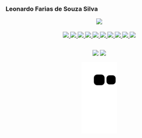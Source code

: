 ### Leonardo Farias de Souza Silva

<!--
**leofdss/leofdss** is a ✨ _special_ ✨ repository because its `README.md` (this file) appears on your GitHub profile.

Here are some ideas to get you started:

- 🔭 I’m currently working on ...
- 🌱 I’m currently learning ...
- 👯 I’m looking to collaborate on ...
- 🤔 I’m looking for help with ...
- 💬 Ask me about ...
- 📫 How to reach me: ...
- 😄 Pronouns: ...
- ⚡ Fun fact: ...
-->

<div align="center">
  <a href="https://github.com/leofdss">

  <img height="180em" src="https://github-readme-stats.vercel.app/api/top-langs/?username=leofdss&layout=compact&langs_count=7&theme=dark"/>
</div>

<div align="center" style="display: inline_block"><br>
   <img width="40" src="https://cdn.jsdelivr.net/gh/devicons/devicon/icons/angularjs/angularjs-plain.svg" />

   <img width="40" src="https://cdn.jsdelivr.net/gh/devicons/devicon/icons/typescript/typescript-plain.svg" />
   <img width="40" src="https://cdn.jsdelivr.net/gh/devicons/devicon/icons/nodejs/nodejs-plain.svg" />
   <img width="40" src="https://cdn.jsdelivr.net/gh/devicons/devicon/icons/nestjs/nestjs-plain.svg" />
   <img width="40" src="https://cdn.jsdelivr.net/gh/devicons/devicon/icons/docker/docker-plain.svg" />
   <img width="40" src="https://cdn.jsdelivr.net/gh/devicons/devicon/icons/mongodb/mongodb-plain.svg" />
   <img width="40" src="https://cdn.jsdelivr.net/gh/devicons/devicon/icons/postgresql/postgresql-plain.svg" />
   <img width="40" src="https://cdn.jsdelivr.net/gh/devicons/devicon/icons/redis/redis-plain.svg" />
   <img width="40" src="https://cdn.jsdelivr.net/gh/devicons/devicon/icons/nginx/nginx-original.svg" />
   <img width="40" src="https://cdn.jsdelivr.net/gh/devicons/devicon/icons/linux/linux-original.svg" />
</div>

  ##
<div align="center">
  <a href = "mailto:leonardo.f.desouzasilva@gmail.com"><img src="https://img.shields.io/badge/-Gmail-%23333?style=for-the-badge&logo=gmail&logoColor=white" target="_blank"></a>
  <a href="https://www.linkedin.com/in/leonardo-farias-de-souza-silva-625331180" target="_blank"><img src="https://img.shields.io/badge/-LinkedIn-%230077B5?style=for-the-badge&logo=linkedin&logoColor=white" target="_blank"></a> 
 
  ![Snake animation](https://github.com/leofdss/leofdss/blob/output/github-contribution-grid-snake.svg)
 
</div>  
